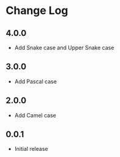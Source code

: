 # Change Log

## 4.0.0

- Add Snake case and Upper Snake case

## 3.0.0

- Add Pascal case

## 2.0.0

- Add Camel case

## 0.0.1

- Initial release
